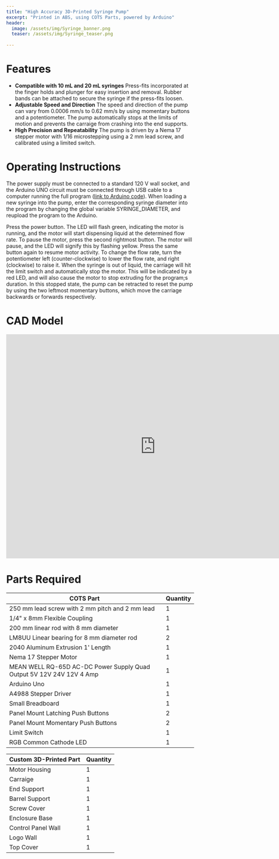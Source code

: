```yaml
---
title: "High Accuracy 3D-Printed Syringe Pump"
excerpt: "Printed in ABS, using COTS Parts, powered by Arduino"
header:
  image: /assets/img/Syringe_banner.png
  teaser: /assets/img/Syringe_teaser.png
   
---
```


# Features

* **Compatible with 10 mL and 20 mL syringes** Press-fits incorporated at the finger holds and plunger for easy insertion and removal. Rubber bands can be attached to secure the syringe if the press-fits loosen.
* **Adjustable Speed and Direction** The speed and direction of the pump can vary from 0.0006 mm/s to 0.62 mm/s by using momentary buttons and a potentiometer. The pump automatically stops at the limits of motion and prevents the carraige from crashing into the end supports.
* **High Precision and Repeatability** The pump is driven by a Nema 17 stepper motor with 1/16 microstepping using a 2 mm lead screw, and calibrated using a limited switch.

# Operating Instructions

The power supply must be connected to a standard 120 V wall socket, and the Arduino UNO circuit must be connected through USB cable to a computer running the full program ([link to Arduino code](/assets/StepperMotor.ino)). When loading a new syringe into the pump, enter the corresponding syringe diameter into the program by changing the global variable SYRINGE_DIAMETER, and reupload the program to the Arduino.

Press the power button. The LED will flash green, indicating the motor is running, and the motor will start dispensing liquid at the determined flow rate. To pause the motor, press the second rightmost button. The motor will pause, and the LED will signify this by flashing yellow. Press the same button again to resume motor activity. To change the flow rate, turn the potentiometer left (counter-clockwise) to lower the flow rate, and right (clockwise) to raise it. When the syringe is out of liquid, the carriage will hit the limit switch and automatically stop the motor. This will be indicated by a red LED, and will also cause the motor to stop extruding for the program;s duration. In this stopped state, the pump can be retracted to reset the pump by using the two leftmost momentary buttons, which move the carriage backwards or forwards respectively.

# CAD Model

<iframe src="https://vanderbilt643.autodesk360.com/shares/public/SH512d4QTec90decfa6e0aae7b5c4c72c0b1?mode=embed" width="800" height="600" allowfullscreen="true" webkitallowfullscreen="true" mozallowfullscreen="true"  frameborder="0"></iframe>

# Parts Required


| COTS Part                                                            | Quantity |
|----------------------------------------------------------------------|----------|
| 250 mm lead screw with 2 mm pitch and 2 mm lead                      | 1        |
| 1/4" x 8mm Flexible Coupling                                         | 1        |
| 200 mm linear rod with 8 mm diameter                                 | 1        |
| LM8UU Linear bearing for 8 mm diameter rod                           | 2        |
| 2040 Aluminum Extrusion 1' Length                                    | 1        |
| Nema 17 Stepper Motor                                                | 1        |
| MEAN WELL RQ-65D AC-DC Power Supply Quad Output 5V 12V 24V 12V 4 Amp | 1        |
| Arduino Uno                                                          | 1        |
| A4988 Stepper Driver                                                 | 1        |
| Small Breadboard                                                     | 1        |
| Panel Mount Latching Push Buttons                                    | 2        |
| Panel Mount Momentary Push Buttons                                   | 2        |
| Limit Switch                                                         | 1        |
| RGB Common Cathode LED                                               | 1        |

| Custom 3D-Printed Part | Quantity |
|------------------------|----------|
| Motor Housing          | 1        |
| Carraige               | 1        |
| End Support            | 1        |
| Barrel Support         | 1        |
| Screw Cover            | 1        |
| Enclosure Base         | 1        |
| Control Panel Wall     | 1        |
| Logo Wall              | 1        |
| Top Cover              | 1        |
